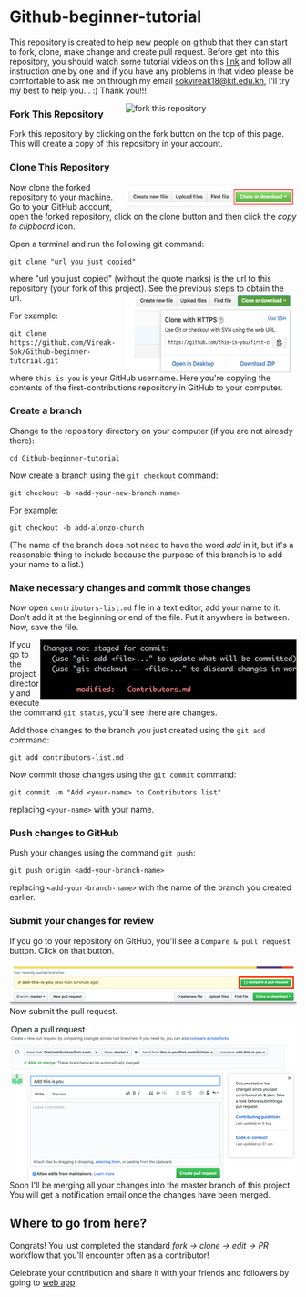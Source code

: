 # Github-beginner-tutorial
This repository is created to help new people on github that they can start to fork, clone, make change and create pull request.
Before get into this repository, you should watch some tutorial videos on this  [link](https://egghead.io/lessons/javascript-introduction-to-github) and follow all instruction one by one and if you have any problems in that video please be comfortable to ask me on through my email sokvireak18@kit.edu.kh, I'll try my best to help you... :) Thank you!!!

<img align="right" width="300" src="https://github-images.s3.amazonaws.com/help/bootcamp/Bootcamp-Fork.png" alt="fork this repository" />

### Fork This Repository
Fork this repository by clicking on the fork button on the top of this page.
This will create a copy of this repository in your account.

### Clone This Repository

<img align="right" width="300" src="Assets/clone.png" alt="clone this repository" />

Now clone the forked repository to your machine. Go to your GitHub account, open the forked repository, click on the clone button and then click the *copy to clipboard* icon.

Open a terminal and run the following git command:

```
git clone "url you just copied"
```
where "url you just copied" (without the quote marks) is the url to this repository (your fork of this project). See the previous steps to obtain the url.
<img align="right" width="300" src="Assets/copy-to-clipboard.png" alt="copy URL to clipboard" />

For example:
```
git clone https://github.com/Vireak-Sok/Github-beginner-tutorial.git
```
where `this-is-you` is your GitHub username. Here you're copying the contents of the first-contributions repository in GitHub to your computer.

### Create a branch

Change to the repository directory on your computer (if you are not already there):

```
cd Github-beginner-tutorial
```
Now create a branch using the `git checkout` command:
```
git checkout -b <add-your-new-branch-name>
```

For example:
```
git checkout -b add-alonzo-church
```
(The name of the branch does not need to have the word *add* in it, but it's a reasonable thing to include because the purpose of this branch is to add your name to a list.)

### Make necessary changes and commit those changes

Now open `contributors-list.md` file in a text editor, add your name to it. Don't add it at the beginning or end of the file. Put it anywhere in between. Now, save the file.

<img align="right" width="450" src="Assets/git-status.png" alt="git status" />

If you go to the project directory and execute the command `git status`, you'll see there are changes.


Add those changes to the branch you just created using the `git add` command:

```
git add contributors-list.md
```

Now commit those changes using the `git commit` command:
```
git commit -m "Add <your-name> to Contributors list"
```
replacing `<your-name>` with your name.

### Push changes to GitHub

Push your changes using the command `git push`:
```
git push origin <add-your-branch-name>
```
replacing `<add-your-branch-name>` with the name of the branch you created earlier.

### Submit your changes for review

If you go to your repository on GitHub, you'll see a  `Compare & pull request` button. Click on that button.

<img style="float: right;" src="Assets/compare-and-pull.png" alt="create a pull request" />

Now submit the pull request.

<img style="float: right;" src="Assets/submit-pull-request.png" alt="submit pull request" />

Soon I'll be merging all your changes into the master branch of this project. You will get a notification email once the changes have been merged.

## Where to go from here?

Congrats!  You just completed the standard _fork -> clone -> edit -> PR_ workflow that you'll encounter often as a contributor!

Celebrate your contribution and share it with your friends and followers by going to [web app](https://firstcontributions.github.io/#social-share).
